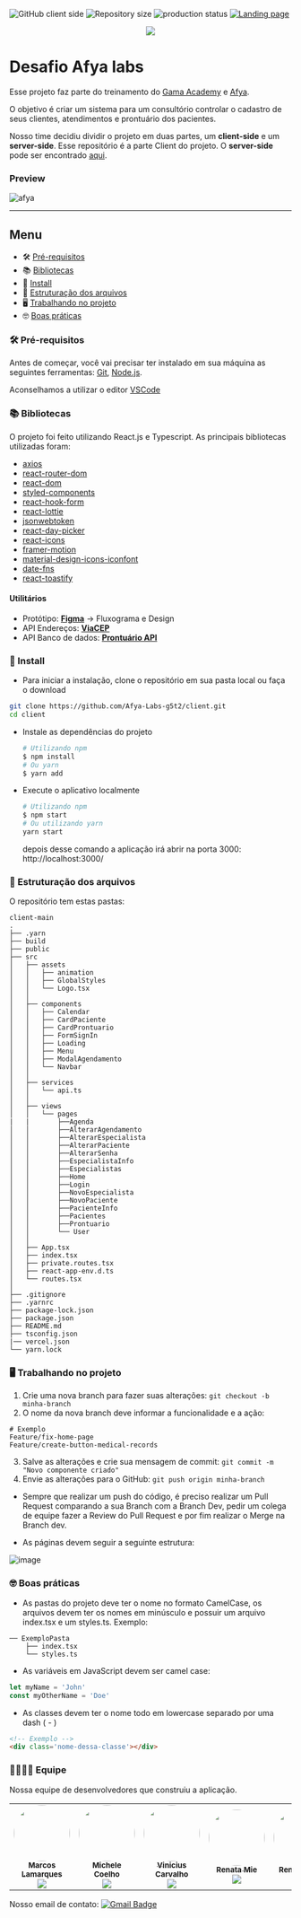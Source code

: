 <p align="start">
  <img alt="GitHub client side" src="https://img.shields.io/badge/g5t2-client-red">

  <img alt="Repository size" src="https://img.shields.io/github/repo-size/Afya-Labs-g5t2/client">
  
  <img src="https://img.shields.io/github/deployments/Afya-Labs-g5t2/client/production" alt="production status">
  
  <a href="https://i52-afyalabs.herokuapp.com/">
    <img alt="Landing page" src="https://img.shields.io/badge/Landing_page-white">
  </a>
</p>

<div style="text-align:center"><img src="https://user-images.githubusercontent.com/43910483/122756943-6dc7a200-d26d-11eb-9101-ed0cc773c563.png" /></div>

# Desafio Afya labs

Esse projeto faz parte do treinamento do [Gama Academy](https://www.gama.academy/) e [Afya](https://afya.com.br/).

O objetivo é criar um sistema para um consultório controlar o cadastro de seus clientes, atendimentos e prontuário dos pacientes.

Nosso time decidiu dividir o projeto em duas partes, um **client-side** e um **server-side**. Esse repositório é a parte Client do projeto. O **server-side** pode ser encontrado [aqui](https://github.com/Afya-Labs-g5t2/server).

### Preview

![afya](https://user-images.githubusercontent.com/43910483/121086311-61e1d780-c7b9-11eb-9cfe-f80c94232033.gif)

---

## Menu

* 🛠 [Pré-requisitos](#-pré-requisitos)
* 📚 [Bibliotecas](#-bibliotecas)
* 🚀 [Install](#-install)
* 📂 [Estruturação dos arquivos](#-estruturação-dos-arquivos)
* 🖥️ [Trabalhando no projeto](#%EF%B8%8F-trabalhando-no-projeto)
* 🤓 [Boas práticas](#-boas-práticas)

### 🛠 Pré-requisitos

Antes de começar, você vai precisar ter instalado em sua máquina as seguintes ferramentas:
[Git](https://git-scm.com), [Node.js](https://nodejs.org/en/). 

Aconselhamos a utilizar o editor [VSCode](https://code.visualstudio.com/)

### 📚 Bibliotecas

O projeto foi feito utilizando React.js e Typescript. As principais bibliotecas utilizadas foram:

- [axios](https://github.com/axios/axios)
- [react-router-dom](https://reactrouter.com/)
- [react-dom](https://github.com/facebook/react/tree/master/packages/react-dom)
- [styled-components](https://styled-components.com/)
- [react-hook-form](https://react-hook-form.com/)
- [react-lottie](https://github.com/chenqingspring/react-lottie)
- [jsonwebtoken](https://github.com/auth0/node-jsonwebtoken)
- [react-day-picker](https://github.com/gpbl/react-day-picker)
- [react-icons](https://react-icons.github.io/react-icons/)
- [framer-motion](https://github.com/framer/motion)
- [material-design-icons-iconfont](https://google.github.io/material-design-icons/)
- [date-fns](https://github.com/date-fns/date-fns)
- [react-toastify](https://fkhadra.github.io/react-toastify/introduction/)

#### **Utilitários**

-   Protótipo:  **[Figma](https://www.figma.com/)**  → Fluxograma e Design
-   API Endereços:  **[ViaCEP](https://viacep.com.br/)**
-   API Banco de dados:  **[Prontuário API](https://g5t2-api.herokuapp.com/)**

### 🚀 Install

- Para iniciar a instalação, clone o repositório em sua pasta local ou faça o download 
```bash
git clone https://github.com/Afya-Labs-g5t2/client.git
cd client
```
- Instale as dependências do projeto

  ```bash
  # Utilizando npm
  $ npm install
  # Ou yarn
  $ yarn add
  ```
- Execute o aplicativo localmente
  ```bash
  # Utilizando npm
  $ npm start
  # Ou utilizando yarn
  yarn start
  ```
  depois desse comando a aplicação irá abrir na porta 3000: http://localhost:3000/
  
### 📂 Estruturação dos arquivos
O repositório tem estas pastas:
```
client-main
.
├── .yarn
├── build
├── public
├── src
│   ├── assets
│   │   ├── animation
│   │   ├── GlobalStyles
│   │   └── Logo.tsx
│   │
│   ├── components
│   │   ├── Calendar
│   │   ├── CardPaciente
│   │   ├── CardProntuario
│   │   ├── FormSignIn
│   │   ├── Loading
│   │   ├── Menu
│   │   ├── ModalAgendamento
│   │   └── Navbar
│   │
│   ├── services
│   │   └── api.ts
│   │       
│   ├── views
│   │   └── pages
|   |       ├──Agenda
│   │       ├──AlterarAgendamento
│   │       ├──AlterarEspecialista
│   │       ├──AlterarPaciente
│   │       ├──AlterarSenha
│   │       ├──EspecialistaInfo
│   │       ├──Especialistas
│   │       ├──Home
│   │       ├──Login
│   │       ├──NovoEspecialista
│   │       ├──NovoPaciente
│   │       ├──PacienteInfo
│   │       ├──Pacientes
│   │       ├──Prontuario
│   │       └── User
│   │
│   ├── App.tsx
│   ├── index.tsx
│   ├── private.routes.tsx
│   ├── react-app-env.d.ts
│   └── routes.tsx
│   
├── .gitignore
├── .yarnrc
├── package-lock.json
├── package.json
├── README.md
├── tsconfig.json
|── vercel.json
└── yarn.lock

```
### 🖥️ Trabalhando no projeto

1. Crie uma nova branch para fazer suas alterações: `git checkout -b minha-branch`
2. O nome da nova branch deve informar a funcionalidade e a ação:
 ```
 # Exemplo
 Feature/fix-home-page
 Feature/create-button-medical-records
 ```
3. Salve as alterações e crie sua mensagem de commit: `git commit -m "Novo componente criado"`
4. Envie as alterações para o GitHub: `git push origin minha-branch`

- Sempre que realizar um push do código, é preciso realizar um Pull Request comparando a sua Branch com a Branch Dev, pedir um colega de equipe fazer a Review do Pull Request e por fim realizar o Merge na Branch dev.
 
- As páginas devem seguir a seguinte estrutura:

![image](https://user-images.githubusercontent.com/8262141/122313846-585d1b80-ceed-11eb-83c3-9c95f0c4d5b0.png)

### 🤓 Boas práticas

- As pastas do projeto deve ter o nome no formato CamelCase, os arquivos devem ter os nomes em minúsculo e possuir um arquivo index.tsx e um styles.ts. Exemplo: 
```
── ExemploPasta
    ├── index.tsx
    └── styles.ts
```

- As variáveis em JavaScript devem ser camel case:
```javascript
let myName = 'John'
const myOtherName = 'Doe'
```

- As classes devem ter o nome todo em lowercase separado por uma dash ( - )
```html
<!-- Exemplo -->
<div class='nome-dessa-classe'></div>
```


### 👩‍💻👨‍💻 Equipe

Nossa equipe de desenvolvedores que construiu a aplicação.

<table>
  <tr>
    <td align="center"><a href="https://github.com/mlamarques"><img style="border-radius: 50%;" src="https://media-exp1.licdn.com/dms/image/C4D03AQFvVEnCp_JluQ/profile-displayphoto-shrink_200_200/0/1542309353353?e=1629331200&v=beta&t=5L0m9gSLY6Ki1i2bcigKRxXdqcAj86uEMZOmKk2tZDE" width="100px;" alt=""/><br /><sub><b>Marcos Lamarques</b></sub></a><br/>
     <a href="https://www.linkedin.com/in/mlamarques/"><img src="https://img.shields.io/badge/-Marcos-blue?style=flat-square&logo=Linkedin&logoColor=white"></a>
    </td>
    <td align="center"><a href="https://github.com/micheleset7"><img style="border-radius: 50%;" src="https://avatars.githubusercontent.com/u/60739164?v=4" width="100px;" alt=""/><br /><sub><b>Michele Coelho</b></sub></a><br/>
    <a href="https://www.linkedin.com/in/michele-coelho-5017aa79/"><img src="https://img.shields.io/badge/-Michele-blue?style=flat-square&logo=Linkedin&logoColor=white"></a></td>
    <td align="center"><a href="https://github.com/vinicius-carvalho"><img style="border-radius: 50%;" src="https://avatars.githubusercontent.com/u/8262141?v=4" width="100px;" alt=""/><br /><sub><b>Vinicius Carvalho</b></sub></a><br />
    <a href="https://www.linkedin.com/in/viniciuscostacarvalho/"><img src="https://img.shields.io/badge/-Vinicius-blue?style=flat-square&logo=Linkedin&logoColor=white"></a>
    </td>
    <td align="center"><a href="https://github.com/RenataMie"><img style="border-radius: 50%;" src="https://avatars.githubusercontent.com/u/73265234?v=4" width="100px;" alt=""/><br /><sub><b>Renata Mie</b></sub></a><br />
    <a href="https://www.linkedin.com/in/renatakanezaki/"><img src="https://img.shields.io/badge/-Renata-blue?style=flat-square&logo=Linkedin&logoColor=white"></a>
    </td>
    <td align="center"><a href="https://github.com/renatolobojr"><img style="border-radius: 50%;" src="https://media-exp1.licdn.com/dms/image/C4E03AQGo0qmjjwu9XA/profile-displayphoto-shrink_200_200/0/1587556028562?e=1629331200&v=beta&t=O7lp30Z5I8O8s49cXIOX5x6brGxnKzZeGmBIv_TmdRM" width="100px;" alt=""/><br /><sub><b>Renato Lobo</b></sub></a><br />
    <a href="https://www.linkedin.com/in/renatolobo-engenheiro/"><img src="https://img.shields.io/badge/-Renato-blue?style=flat-square&logo=Linkedin&logoColor=white"></a>
    </td>
    <td align="center"><a href="https://github.com/Thais-Hoshii"><img style="border-radius: 50%;" src="https://media-exp1.licdn.com/dms/image/C4D03AQFxBPEY563hCQ/profile-displayphoto-shrink_200_200/0/1600110281835?e=1629331200&v=beta&t=5sKUElvEMdcVaeowULMiDo7ikWVeM0Ls64dq9clFTwU" width="100px;" alt=""/><br /><sub><b>Thaís Hoshii</b></sub></a><br />
    <a href="https://www.linkedin.com/in/thais-hoshii/"><img src="https://img.shields.io/badge/-Thais-blue?style=flat-square&logo=Linkedin&logoColor=white"></a></td>
    <tr>
 </table>

Nosso email de contato: [![Gmail Badge](https://img.shields.io/badge/-g5t2.desafioafyalabs@gmail.com-c14438?style=flat-square&logo=Gmail&logoColor=white&link=mailto:g5t2.desafioafyalabs@gmail.com)](mailto:g5t2.desafioafyalabs@gmail.com)
